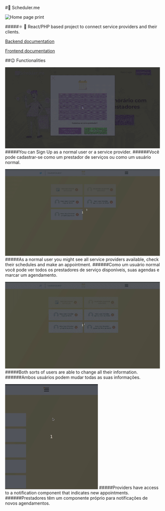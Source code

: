 #:calendar: Scheduler.me

![Home page print](https://i.imgur.com/wgnFOOh.jpg)

#####:atom_symbol: :elephant: React/PHP based project to connect service providers and their clients.

[Backend documentation](backend/README.md)

[Frontend documentation](frontend/README.md)

##:wink: Functionalities

![Sign up as provider](assets/Peek%202020-06-09%2000-50.gif)
#####You can Sign Up as a normal user or a service provider.
######Você pode cadastrar-se como um prestador de serviços ou como um usuário normal.

![Client creating an appointment](assets/Peek%202020-06-09%2001-17.gif)
#####As a normal user you might see all service providers available, check their schedules and make an appointment.
######Como um usuário normal você pode ver todos os prestadores de serviço disponíveis, suas agendas e marcar um agendamento. 

![Changing profile](assets/Peek%202020-06-09%2001-20.gif)
#####Both sorts of users are able to change all their information.
######Ambos usuários podem mudar todas as suas informações. 

![Providers notifications](assets/Peek%202020-06-09%2001-40.gif)
#####Providers have access to a notification component that indicates new appointments.
######Prestadores têm um componente próprio para notificações de novos agendamentos.
